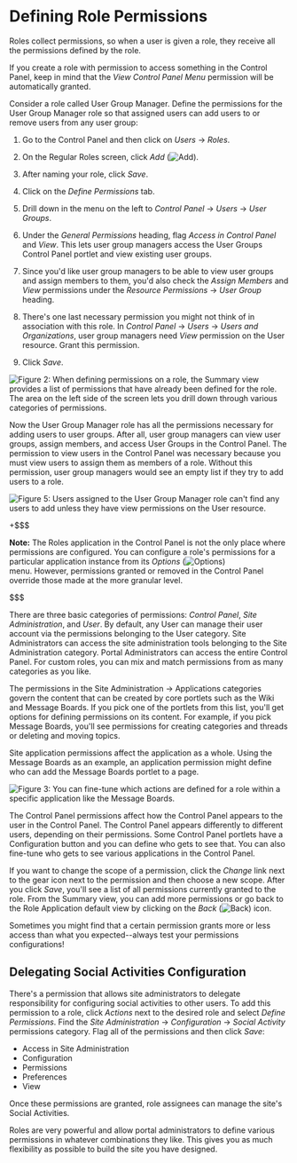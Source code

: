 # Defining Role Permissions [](id=defining-role-permissions)

Roles collect permissions, so when a user is given a role, they receive all the
permissions defined by the role. 

If you create a role with permission to access something in the Control Panel,
keep in mind that the *View Control Panel Menu* permission will be automatically
granted.

Consider a role called User Group Manager. Define the permissions for the User
Group Manager role so that assigned users can add users to or remove users from
any user group:

1.  Go to the Control Panel and then click on *Users* &rarr; *Roles*.

2.  On the Regular Roles screen, click *Add* (![Add](../../images/icon-add.png)).

3.  After naming your role, click *Save*.

4.  Click on the *Define Permissions* tab.

5.  Drill down in the menu on the left to *Control Panel* &rarr; *Users* &rarr;
    *User Groups*.

6.  Under the *General Permissions* heading, flag *Access in Control Panel* and
    *View*. This lets user group managers access the User Groups Control Panel
    portlet and view existing user groups.

7.  Since you'd like user group managers to be able to view user groups and
    assign members to them, you'd also check the *Assign Members* and *View*
    permissions under the *Resource Permissions* &rarr; *User Group* heading.

8.  There's one last necessary permission you might not think of in association
    with this role. In *Control Panel* &rarr; *Users* &rarr; *Users and
    Organizations*, user group managers need *View* permission on the User
    resource. Grant this permission.

9.  Click *Save*.

![Figure 2: When defining permissions on a role, the Summary view provides a list of permissions that have already been defined for the role. The area on the left side of the screen lets you drill down through various categories of permissions.](../../images/roles-define-permissions.png)

Now the User Group Manager role has all the permissions necessary for adding
users to user groups. After all, user group managers can view user groups,
assign members, and access User Groups in the Control Panel. The permission to
view users in the Control Panel was necessary because you must view users to
assign them as members of a role. Without this permission, user group managers
would see an empty list if they try to add users to a role.

![Figure 5: Users assigned to the User Group Manager role can't find any users to add unless they have view permissions on the User resource.](../../images/roles-no-users-found.png)

+$$$

**Note:** The Roles application in the Control Panel is not the only place where
permissions are configured. You can configure a role's permissions for a
particular application instance from its *Options*
(![Options](../../images/icon-options.png)) \
menu. However, permissions granted or removed in the Control Panel override
those made at the more granular level.

$$$

There are three basic categories of permissions: *Control Panel*, *Site
Administration*, and *User*. By default, any User can manage their
user account via the permissions belonging to the User category. Site
Administrators can access the site administration tools belonging to the Site
Administration category. Portal Administrators can access the entire Control
Panel. For custom roles, you can mix and match permissions from as many
categories as you like.

The permissions in the Site Administration &rarr; Applications categories govern
the content that can be created by core portlets such as the Wiki and Message
Boards. If you pick one of the portlets from this list, you'll get options for
defining permissions on its content. For example, if you pick Message Boards,
you'll see permissions for creating categories and threads or deleting and
moving topics.

Site application permissions affect the application as a whole. Using the
Message Boards as an example, an application permission might define who can add
the Message Boards portlet to a page.

![Figure 3: You can fine-tune which actions are defined for a role within a specific application like the Message Boards.](../../images/roles-message-board-content-permissions.png)

The Control Panel permissions affect how the Control Panel appears to the user
in the Control Panel. The Control Panel appears differently to different users,
depending on their permissions. Some Control Panel portlets have a Configuration
button and you can define who gets to see that. You can also fine-tune who gets
to see various applications in the Control Panel.

If you want to change the scope of a permission, click the *Change* link next to
the gear icon next to the permission and then choose a new scope. After you
click *Save*, you'll see a list of all permissions currently granted to the
role. From the Summary view, you can add more permissions or go back to the Role
Application default view by clicking on the *Back*
(![Back](../../images/icon-back.png)) icon.

Sometimes you might find that a certain permission grants more or less access
than what you expected--always test your permissions configurations! 

## Delegating Social Activities Configuration

There's a permission that allows site administrators to delegate responsibility
for configuring social activities to other users. To add this permission to a
role, click *Actions* next to the desired role and select *Define Permissions*.
Find the *Site Administration* &rarr; *Configuration* &rarr; *Social Activity*
permissions category. Flag all of the permissions and then click *Save*:

- Access in Site Administration
- Configuration
- Permissions
- Preferences
- View

Once these permissions are granted, role assignees can manage the site's Social
Activities.

Roles are very powerful and allow portal administrators to define various
permissions in whatever combinations they like. This gives you as much
flexibility as possible to build the site you have designed.
